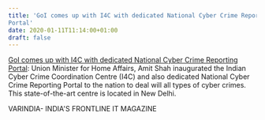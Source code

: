 ```yaml
---
title: 'GoI comes up with I4C with dedicated National Cyber Crime Reporting
Portal'
date: 2020-01-11T11:14:00+01:00
draft: false
---
```


[GoI comes up with I4C with dedicated National Cyber Crime Reporting Portal](https://varindia.com/news/goi-comes-up-with-i4c-with-dedicated-national-cyber-crime-reporting-portal#.Xhmf4gaXVg8.blogger): Union Minister for Home Affairs, Amit Shah inaugurated the Indian Cyber Crime Coordination Centre (I4C) and also dedicated National Cyber Crime Reporting Portal to the nation to deal will all types of cyber crimes.  This state-of-the-art centre is located in New Delhi.  
  
VARINDIA- INDIA'S FRONTLINE IT MAGAZINE